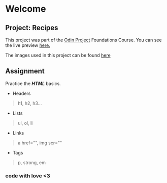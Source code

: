 # Welcome

## Project: Recipes

This project was part of the [Odin Project](https://www.theodinproject.com) Foundations Course.
You can see the live preview [here.](https://eszdevstar.github.io/odin-recipes/)

The  images used in this project can be found [here](https://commons.wikimedia.org/wiki/Main_Page)

## Assignment

Practice the _**HTML**_ basics. 

* Headers
>  h1, h2, h3...

* Lists
>  ul, ol, li

* Links
>  a href="", img scr=""

* Tags
>  p, strong, em


### code with love <3
